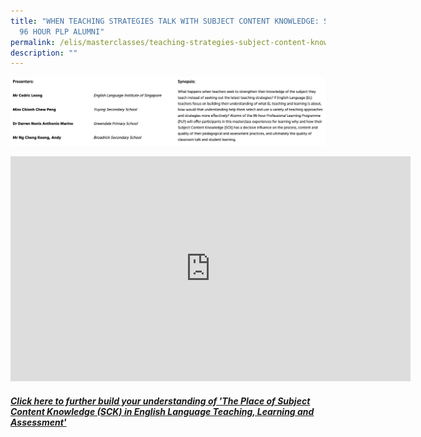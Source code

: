 ```yaml
---
title: "WHEN TEACHING STRATEGIES TALK WITH SUBJECT CONTENT KNOWLEDGE: STORIES OF
  96 HOUR PLP ALUMNI"
permalink: /elis/masterclasses/teaching-strategies-subject-content-knowledge/
description: ""
---
```

![](/images/Cedric%20Leong.jpg)

<div align="center"><iframe allowfullscreen="" allow="autoplay; fullscreen; picture-in-picture" frameborder="0" height="360" width="640" src="https://player.vimeo.com/video/452027178">&amp;amp;amp;amp;amp;amp;amp;amp;amp;amp;amp;amp;amp;amp;amp;amp;amp;amp;amp;amp;amp;amp;amp;amp;amp;amp;amp;amp;amp;amp;amp;amp;amp;amp;amp;amp;amp;amp;amp;amp;amp;amp;amp;amp;amp;amp;amp;amp;nbsp;</iframe></div>

##### [Click here to further build your understanding of&nbsp;'The Place of Subject Content Knowledge (SCK) in English Language Teaching, Learning and Assessment'](https://drive.google.com/file/d/1Gy2pyzhzrTAYkG1CyrEVdRiZ6PWSJDpM/view)